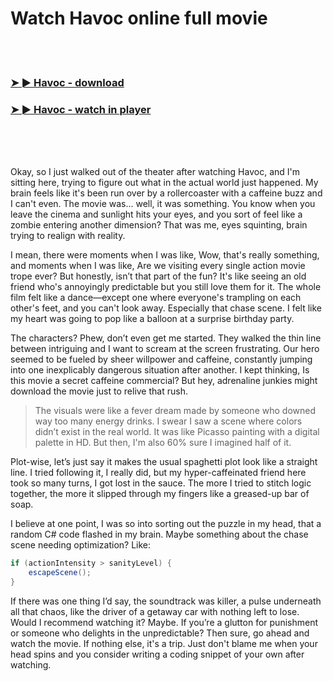<h1>Watch Havoc online full movie</h1>


<br><br>

<h3><a href="https://Andys-calnouthoughstar1979.github.io/khsturhzwn/">➤ ► Havoc - download</a></h3> 
<h3><a href="https://Andys-calnouthoughstar1979.github.io/khsturhzwn/">➤ ► Havoc - watch in player</a></h3>


<br><br><br>


Okay, so I just walked out of the theater after watching Havoc, and I'm sitting here, trying to figure out what in the actual world just happened. My brain feels like it's been run over by a rollercoaster with a caffeine buzz and I can't even. The movie was... well, it was something. You know when you leave the cinema and sunlight hits your eyes, and you sort of feel like a zombie entering another dimension? That was me, eyes squinting, brain trying to realign with reality. 

I mean, there were moments when I was like, Wow, that's really something, and moments when I was like, Are we visiting every single action movie trope ever? But honestly, isn’t that part of the fun? It's like seeing an old friend who's annoyingly predictable but you still love them for it. The whole film felt like a dance—except one where everyone's trampling on each other's feet, and you can't look away. Especially that chase scene. I felt like my heart was going to pop like a balloon at a surprise birthday party. 

The characters? Phew, don’t even get me started. They walked the thin line between intriguing and I want to scream at the screen frustrating. Our hero seemed to be fueled by sheer willpower and caffeine, constantly jumping into one inexplicably dangerous situation after another. I kept thinking, Is this movie a secret caffeine commercial? But hey, adrenaline junkies might download the movie just to relive that rush. 

> The visuals were like a fever dream made by someone who downed way too many energy drinks. I swear I saw a scene where colors didn’t exist in the real world. It was like Picasso painting with a digital palette in HD. But then, I'm also 60% sure I imagined half of it. 

Plot-wise, let’s just say it makes the usual spaghetti plot look like a straight line. I tried following it, I really did, but my hyper-caffeinated friend here took so many turns, I got lost in the sauce. The more I tried to stitch logic together, the more it slipped through my fingers like a greased-up bar of soap.

I believe at one point, I was so into sorting out the puzzle in my head, that a random C# code flashed in my brain. Maybe something about the chase scene needing optimization? Like: 

```csharp
if (actionIntensity > sanityLevel) {
    escapeScene();
}
```

If there was one thing I’d say, the soundtrack was killer, a pulse underneath all that chaos, like the driver of a getaway car with nothing left to lose. Would I recommend watching it? Maybe. If you’re a glutton for punishment or someone who delights in the unpredictable? Then sure, go ahead and watch the movie. If nothing else, it's a trip. Just don't blame me when your head spins and you consider writing a coding snippet of your own after watching.
